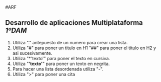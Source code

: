 #ARF
## Desarrollo de aplicaciones Multiplataforma *1ºDAM*
1. Utiliza "." antepuesto de un numero para crear una lista.
2. Utiliza "#" para poner un titulo en H1 "##" para poner el titulo en H2 y asi sucesivamente.
3. Utiliza "*'texto'" para poner el texto en cursiva.
4. Utiliza "**'texto'**" para poner un texto en negrita.
5. Para hacer una lista desordenada utiliza "-".
6. Utiliza ">" para poner una cita


